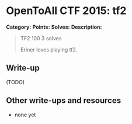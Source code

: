# OpenToAll CTF 2015: tf2

**Category:** 
**Points:** 
**Solves:** 
**Description:** 

> TF2
> 100
> 3 solves
> 
> Eriner loves playing tf2.

## Write-up

(TODO)

## Other write-ups and resources

* none yet